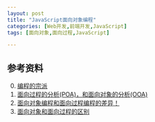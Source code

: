 ```yaml
---
layout: post
title: "JavaScript面向对象编程"
categories: [Web开发,前端开发,JavaScript]
tags: [面向对象,面向过程,JavaScript]

---
```




## 参考资料
0. [编程的宗派](http://www.yinwang.org/blog-cn/2015/04/03/paradigms/)
0. [面向过程的分析(POA)，和面向对象的分析(OOA)](http://www.juliantec.info/articles/basic-concept/poa-and-ooa.html)
0. [面向对象编程和面向过程编程的差异！](http://blog.csdn.net/dqjyong/article/details/7667577)
0. [面向对象和面向过程的区别](http://blog.sina.com.cn/s/blog_4d1f40c00100mcpw.html)